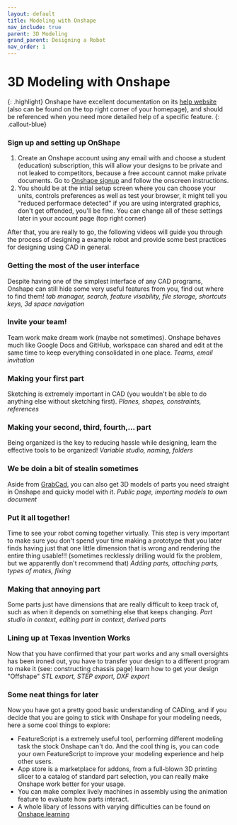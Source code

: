 ```yaml
---
layout: default
title: Modeling with Onshape
nav_include: true
parent: 3D Modeling
grand_parent: Designing a Robot 
nav_order: 1
---
```

# 3D Modeling with Onshape

{: .highlight}
Onshape have excellent documentation on its [help website](https://cad.onshape.com/help/Content/sketch.htm?tocpath=Part%20Studios%7C_____0) (also can be found on the top right corner of your homepage), and should be referenced when you need more detailed help of a specific feature.
{: .callout-blue}

### Sign up and setting up OnShape
1. Create an Onshape account using any email with and choose a student (education) subscription, this will allow your designs to be private and not leaked to competitors, because a free account cannot make private documents. Go to [Onshape signup](https://www.onshape.com/en/sign-up) and follow the onscreen instructions.
2. You should be at the intial setup screen where you can choose your units, controls preferences as well as test your browser, it might tell you "reduced performace detected" if you are using intergrated graphics, don't get offended, you'll be fine. You can change all of these settings later in your account page (top right corner)

After that, you are really to go, the following videos will guide you through the process of designing a example robot and provide some best practices for designing using CAD in general.

### Getting the most of the user interface
Despite having one of the simplest interface of any CAD programs, Onshape can still hide some very useful features from you, find out where to find them!
_tab manager, search, feature visability, file storage, shortcuts keys, 3d space navigation_
### Invite your team!
Team work make dream work (maybe not sometimes). Onshape behaves much like Google Docs and GitHub, workspace can shared and edit at the same time to keep everything consolidated in one place.
_Teams, email invitation_
### Making your first part
Sketching is extremely important in CAD (you wouldn't be able to do anything else without sketching first).
_Planes, shapes, constraints, references_
### Making your second, third, fourth,... part
Being organized is the key to reducing hassle while designing, learn the effective tools to be organized!
_Variable studio, naming, folders_
### We be doin a bit of stealin sometimes
Aside from [GrabCad](https://grabcad.com/), you can also get 3D models of parts you need straight in Onshape and quicky model with it.
_Public page, importing models to own document_
### Put it all together!
Time to see your robot coming together virtually. This step is very important to make sure you don't spend your time making a prototype that you later finds having just that one little dimension that is wrong and rendering the entire thing usable!!! (sometimes recklessly drilling would fix the problem, but we apparently don't recommend that)
_Adding parts, attaching parts, types of mates, fixing_
### Making that annoying part
Some parts just have dimensions that are really difficult to keep track of, such as when it depends on something else that keeps changing.
_Part studio in context, editing part in context, derived parts_
### Lining up at Texas Invention Works
Now that you have confirmed that your part works and any small oversights has been ironed out, you have to transfer your design to a different program to make it (see: constructing chassis page) learn how to get your design "Offshape"
_STL export, STEP export, DXF export_
### Some neat things for later
Now you have got a pretty good basic understanding of CADing, and if you decide that you are going to stick with Onshape for your modeling needs, here a some cool things to explore:
- FeatureScript is a extremely useful tool, performing different modeling task the stock Onshape can't do. And the cool thing is, you can code your own FeatureScript to improve your modeling experience and help other users.
- App store is a marketplace for addons, from a full-blown 3D printing slicer to a catalog of standard part selection, you can really make Onshape work better for your usage.
- You can make complex lively machines in assembly using the animation feature to evaluate how parts interact.
- A whole libary of lessons with varying difficulties can be found on [Onshape learning](https://learn.onshape.com/)




